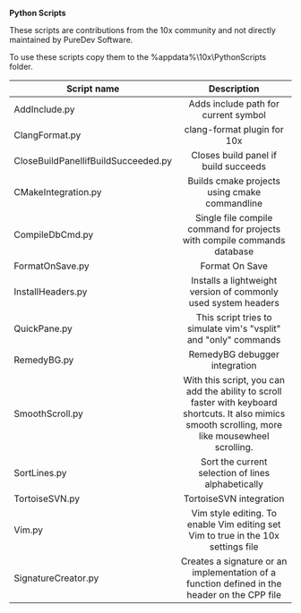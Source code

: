 
**Python Scripts**

These scripts are contributions from the 10x community and not directly maintained by PureDev Software.

To use these scripts copy them to the %appdata%\10x\PythonScripts folder.

|Script name                        |Description|
|---                                |:---:      |
AddInclude.py                       |Adds include path for current symbol
ClangFormat.py                      |clang-format plugin for 10x
CloseBuildPanelIifBuildSucceeded.py |Closes build panel if build succeeds
CMakeIntegration.py                 |Builds cmake projects using cmake commandline
CompileDbCmd.py                     |Single file compile command for projects with compile commands database
FormatOnSave.py                     |Format On Save
InstallHeaders.py                   |Installs a lightweight version of commonly used system headers
QuickPane.py                        |This script tries to simulate vim's "vsplit" and "only" commands
RemedyBG.py                         |RemedyBG debugger integration
SmoothScroll.py                     |With this script, you can add the ability to scroll faster with keyboard shortcuts. It also mimics smooth scrolling, more like mousewheel scrolling.
SortLines.py                        |Sort the current selection of lines alphabetically
TortoiseSVN.py                      |TortoiseSVN integration
Vim.py                              |Vim style editing. To enable Vim editing set Vim to true in the 10x settings file
SignatureCreator.py                 |Creates a signature or an implementation of a function defined in the header on the CPP file
